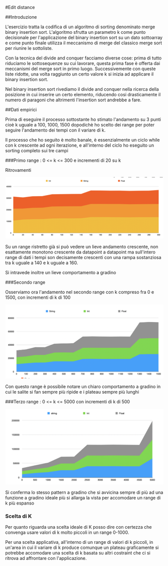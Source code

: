 
#Edit distance

##Introduzione

L'esercizio tratta la codifica di un algoritmo di sorting denominato merge binary insertion sort. L'algoritmo sfrutta un parametro k come punto decisionale per l'applicazione del binary insertion sort su un dato sottoarray e come punto finale utilizza il meccanismo di merge del classico merge sort per riunire le sottoliste.

Con la tecnica del divide and conquer facciamo diverse cose: prima di tutto riduciamo le sottosequenze su cui lavorare, questa prima fase è offerta dai meccanismi del merge sort in primo luogo. Successivemente con queste liste ridotte, una volta raggiunto un certo valore k si inizia ad applicare il binary insertion sort.

Nel binary insertion sort rivediamo il divide and conquer nella ricerca della posizione in cui inserire un certo elemento, riducendo cosi drasticamente il numero di paragoni che altrimenti l'insertion sort andrebbe a fare.

##Dati empirici

Prima di eseguire il processo sottostante ho stimato l'andamento su 3 punti cioè k uguale a 100, 1000, 1500 dopodichè ho scelto dei range per poter seguire l'andamento dei tempi con il variare di k.

Il processo che ho seguito è molto banale, è essenzialmente un ciclo while con k crescente ad ogni iterazione, e all'interno del ciclo ho eseguito un sorting completo sui tre campi


###Primo range : 0 <= k <= 300 e incrementi di 20 su k

Ritrovamenti

![graphRange 0-300](./staticResources/graph300.png)


Su un range ristretto già si può vedere un lieve andamento crescente, non esattamente monotono crescente da datapoint a datapoint ma sull'intero range di dati i tempi son decisamente crescenti con una rampa sostanziosa tra k uguale a 140 e k uguale a 160.

Si intravede inoltre un lieve comportamento a gradino

###Secondo range

Osserviamo ora l'andamento nel secondo range con k compreso fra 0 e 1500, con incrementi di k di 100


![graphRange 0-1500](./staticResources/graph1500.png)

Con questo range è possibile notare un chiaro comportamento a gradino in cui le salite si fan sempre più ripide e i plateau sempre più lunghi


###Terzo range : 0 <= k <= 5000 con incrementi di k di 500

![graphRange 0-5000](./staticResources/graph5000.png)

Si conferma lo stesso pattern a gradino che si avvicina sempre di più ad una funzione a gradino ideale più si allarga la vista per accomodare un range di k più espanso

### Scelta di K
Per quanto riguarda una scelta ideale di K posso dire con certezza che convenga usare valori di k molto piccoli in un range 0-1000.

Per una scelta applicativa, all'interno di un range di valori di k piccoli, in un'area in cui il variare di k produce comunque un plateau graficamente si potrebbe accomodare una scelta di k basata su altri costraint che ci si ritrova ad affrontare con l'applicazione.